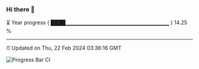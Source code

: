 ### Hi there 👋

⏳ Year progress { ████▁▁▁▁▁▁▁▁▁▁▁▁▁▁▁▁▁▁▁▁▁▁▁▁▁▁ } 14.25 %

---

⏰ Updated on Thu, 22 Feb 2024 03:36:16 GMT

![Progress Bar CI](https://github.com/IshwaranRudhara/GIT-ACTION/workflows/Progress%20Bar%20CI/badge.svg)

